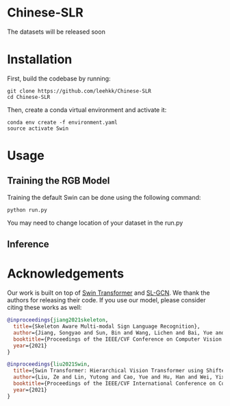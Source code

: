 # Chinese-SLR
The datasets will be released soon

# Installation

First, build the codebase by running:
```
git clone https://github.com/leehkk/Chinese-SLR
cd Chinese-SLR
```
Then, create a conda virtual environment and activate it:
```
conda env create -f environment.yaml
source activate Swin
```
# Usage

## Training the RGB Model

Training the default Swin can be done using the following command:

```
python run.py
```
You may need to change location of your dataset in the run.py

## Inference


# Acknowledgements

Our work is built on top of [Swin Transformer](https://github.com/microsoft/Swin-Transformer) and [SL-GCN]([https://github.com/rwightman/pytorch-image-models](https://github.com/jackyjsy/CVPR21Chal-SLR)). We thank the authors for releasing their code. If you use our model, please consider citing these works as well:

```BibTeX
@inproceedings{jiang2021skeleton,
  title={Skeleton Aware Multi-modal Sign Language Recognition},
  author={Jiang, Songyao and Sun, Bin and Wang, Lichen and Bai, Yue and Li, Kunpeng and Fu, Yun},
  booktitle={Proceedings of the IEEE/CVF Conference on Computer Vision and Pattern Recognition (CVPR) Workshops},
  year={2021}
}
```

```BibTeX
@inproceedings{liu2021Swin,
  title={Swin Transformer: Hierarchical Vision Transformer using Shifted Windows},
  author={Liu, Ze and Lin, Yutong and Cao, Yue and Hu, Han and Wei, Yixuan and Zhang, Zheng and Lin, Stephen and Guo, Baining},
  booktitle={Proceedings of the IEEE/CVF International Conference on Computer Vision (ICCV)},
  year={2021}
}
```
